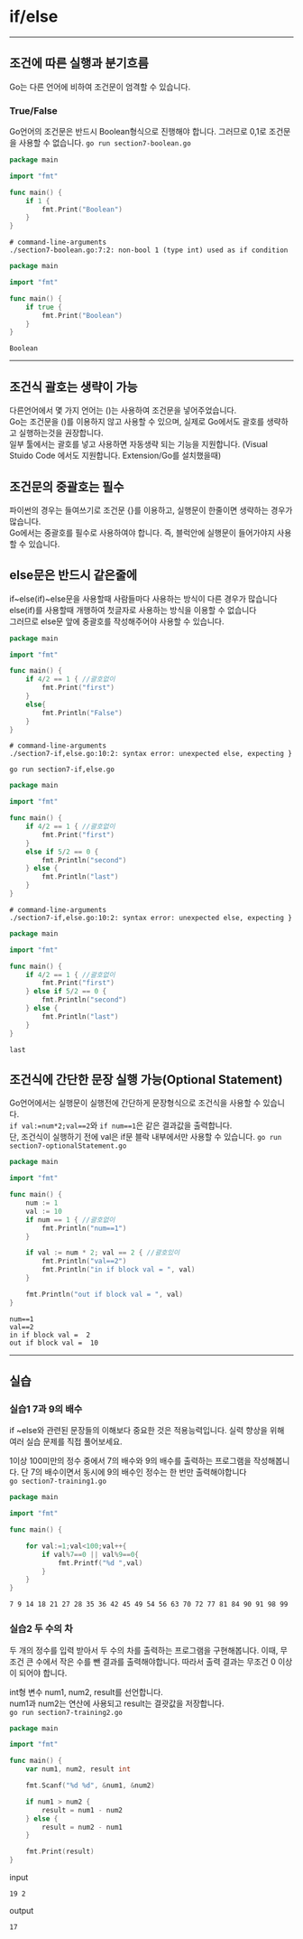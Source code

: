 # if/else

---

## 조건에 따른 실행과 분기흐름

Go는 다른 언어에 비하여 조건문이 엄격할 수 있습니다.<br>

### True/False

Go언어의 조건문은 반드시 Boolean형식으로 진행해야 합니다. 그러므로 0,1로 조건문을 사용할 수 없습니다.
`go run section7-boolean.go`

```go
package main

import "fmt"

func main() {
	if 1 {
		fmt.Print("Boolean")
	}
}
```

```
# command-line-arguments
./section7-boolean.go:7:2: non-bool 1 (type int) used as if condition
```

```go
package main

import "fmt"

func main() {
	if true {
		fmt.Print("Boolean")
	}
}
```

```
Boolean
```

---

## 조건식 괄호는 생략이 가능

다른언어에서 몇 가지 언어는 ()는 사용하여 조건문을 넣어주었습니다.<br>
Go는 조건문을 ()를 이용하지 않고 사용할 수 있으며, 실제로 Go에서도 괄호를 생략하고 실행하는것을 권장합니다.<br>
일부 툴에서는 괄호를 넣고 사용하면 자동생략 되는 기능을 지원합니다. (Visual Stuido Code 에서도 지원합니다. Extension/Go를 설치했을때)

## 조건문의 중괄호는 필수

파이썬의 경우는 들여쓰기로 조건문 {}를 이용하고, 실행문이 한줄이면 생략하는 경우가 많습니다.<br>
Go에서는 중괄호를 필수로 사용하여야 합니다.
즉, 블럭안에 실행문이 들어가야지 사용할 수 있습니다.

## else문은 반드시 같은줄에

if~else(if)~else문을 사용할때 사람들마다 사용하는 방식이 다른 경우가 많습니다<br>
else(if)를 사용할때 개행하여 첫글자로 사용하는 방식을 이용할 수 없습니다<br>
그러므로 else문 앞에 중괄호를 작성해주어야 사용할 수 있습니다.

```go
package main

import "fmt"

func main() {
	if 4/2 == 1 { //괄호없이
		fmt.Print("first")
	}
	else{
		fmt.Println("False")
	}
}
```

```
# command-line-arguments
./section7-if,else.go:10:2: syntax error: unexpected else, expecting }
```

`go run section7-if,else.go`

```go
package main

import "fmt"

func main() {
	if 4/2 == 1 { //괄호없이
		fmt.Print("first")
	}
	else if 5/2 == 0 {
		fmt.Println("second")
	} else {
		fmt.Println("last")
	}
}
```

```
# command-line-arguments
./section7-if,else.go:10:2: syntax error: unexpected else, expecting }
```

```go
package main

import "fmt"

func main() {
	if 4/2 == 1 { //괄호없이
		fmt.Print("first")
	} else if 5/2 == 0 {
		fmt.Println("second")
	} else {
		fmt.Println("last")
	}
}
```

```
last
```

## 조건식에 간단한 문장 실행 가능(Optional Statement)

Go언어에서는 실행문이 실행전에 간단하게 문장형식으로 조건식을 사용할 수 있습니다.<br>
`if val:=num*2;val==2`와 `if num==1`은 같은 결과값을 출력합니다.<br>
단, 조건식이 실행하기 전에 val은 if문 블락 내부에서만 사용할 수 있습니다.
`go run section7-optionalStatement.go`

```go
package main

import "fmt"

func main() {
	num := 1
	val := 10
	if num == 1 { //괄호없이
		fmt.Println("num==1")
	}

	if val := num * 2; val == 2 { //괄호있이
		fmt.Println("val==2")
		fmt.Println("in if block val = ", val)
	}

	fmt.Println("out if block val = ", val)
}
```

```
num==1
val==2
in if block val =  2
out if block val =  10
```

---

## 실습

### 실습1 7과 9의 배수

if ~else와 관련된 문장들의 이해보다 중요한 것은 적용능력입니다. 실력 향상을 위해 여러 실습 문제를 직접 풀어보세요.

1이상 100미만의 정수 중에서 7의 배수와 9의 배수를 출력하는 프로그램을 작성해봅니다. 단 7의 배수이면서 동시에 9의 배수인 정수는 한 번만 출력해야합니다<br>
`go section7-training1.go`

```go
package main

import "fmt"

func main() {

	for val:=1;val<100;val++{
		if val%7==0 || val%9==0{
			fmt.Printf("%d ",val)
		}
	}
}
```

```
7 9 14 18 21 27 28 35 36 42 45 49 54 56 63 70 72 77 81 84 90 91 98 99
```

### 실습2 두 수의 차

두 개의 정수를 입력 받아서 두 수의 차를 출력하는 프로그램을 구현해봅니다. 이때, 무조건 큰 수에서 작은 수를 뺀 결과를 출력해야합니다. 따라서 출력 결과는 무조건 0 이상이 되어야 합니다.

int형 변수 num1, num2, result를 선언합니다.<br>
num1과 num2는 연산에 사용되고 result는 결괏값을 저장합니다.<br>
`go run section7-training2.go`

```go
package main

import "fmt"

func main() {
	var num1, num2, result int

	fmt.Scanf("%d %d", &num1, &num2)

	if num1 > num2 {
		result = num1 - num2
	} else {
		result = num2 - num1
	}

	fmt.Print(result)
}
```

input

```
19 2
```

output

```
17
```
